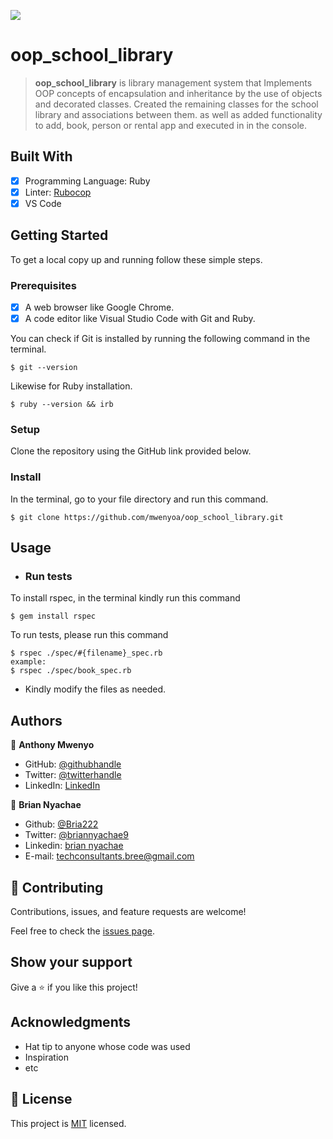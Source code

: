 ![](https://img.shields.io/badge/Microverse-blueviolet)

# oop_school_library

> **oop_school_library**  is library management system that Implements OOP concepts of   encapsulation and inheritance by the use of objects and decorated classes. Created the remaining classes for the school library and  associations between them. as well as added functionality to add, book, person or rental app and executed in in the console.


## Built With

- [x] Programming Language: Ruby
- [x] Linter: [Rubocop](https://rubocop.org/)
- [x] VS Code

## Getting Started

To get a local copy up and running follow these simple steps.

### Prerequisites

- [x] A web browser like Google Chrome.
- [x] A code editor like Visual Studio Code with Git and Ruby.

You can check if Git is installed by running the following command in the terminal.
```
$ git --version
```

Likewise for Ruby installation.
```
$ ruby --version && irb
```

### Setup

Clone the repository using the GitHub link provided below.

### Install

In the terminal, go to your file directory and run this command.

```
$ git clone https://github.com/mwenyoa/oop_school_library.git
```

## Usage

 - ### Run tests

To install rspec, in the terminal kindly run this command

```
$ gem install rspec
```

To run tests, please run this command

```
$ rspec ./spec/#{filename}_spec.rb
example:
$ rspec ./spec/book_spec.rb
```

- Kindly modify the files as needed.

## Authors

 👤 **Anthony Mwenyo**

- GitHub: [@githubhandle](https://github.com/mwenyoa)
- Twitter: [@twitterhandle](https://twitter.com/anthony_mwenyo)
- LinkedIn: [LinkedIn](https://www.linkedin.com/in/anthony-mwenyo/)


👤 **Brian Nyachae**

- Github: [@Bria222](https://github.com/Bria222)
- Twitter: [@briannyachae9](https://twitter.com/briannyachae9)
- Linkedin: [brian nyachae](https://www.linkedin.com/in/brian-nyachae)
- E-mail: techconsultants.bree@gmail.com

## 🤝 Contributing

Contributions, issues, and feature requests are welcome!

Feel free to check the [issues page](../../issues/).

## Show your support

Give a ⭐️ if you like this project!

## Acknowledgments

- Hat tip to anyone whose code was used
- Inspiration
- etc


## 📝 License

This project is [MIT](./MIT.md) licensed.